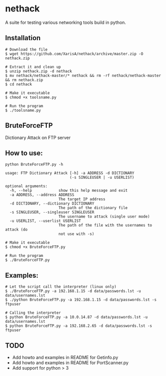 # nethack


A suite for testing various networking tools build in python.


Installation
---

```shell
# Download the file
$ wget https://github.com/XarisA/nethack/archive/master.zip -O nethack.zip

# Extract it and clean up
$ unzip nethack.zip -d nethack
$ mv nethack/nethack-master/* nethack && rm -rf nethack/nethack-master && rm nethack.zip
$ cd nethack

# Make it executable
$ chmod +x toolsname.py

# Run the program
$ ./toolsname.py
```

## BruteForceFTP


Dictionary Attack on FTP server

How to use:
---

```shell
python BruteForceFTP.py -h

usage: FTP Dictionary Attack [-h] -a ADDRESS -d DICTIONARY
                             (-s SINGLEUSER | -u USERLIST)

optional arguments:
  -h, --help            show this help message and exit
  -a ADDRESS, --address ADDRESS
                        The target IP address
  -d DICTIONARY, --dictionary DICTIONARY
                        The path of the dictionary file
  -s SINGLEUSER, --singleuser SINGLEUSER
                        The username to attack (single user mode)
  -u USERLIST, --userlist USERLIST
                        The path of the file with the usernames to attack (do
                        not use with -s)
```

```shell
# Make it executable
$ chmod +x BruteForceFTP.py

# Run the program
$ ./BruteForceFTP.py
```

Examples:
---

```
# Let the script call the interpreter (linux only)
$ ./BruteForceFTP.py -a 192.168.1.15 -d data/passwords.lst -u data/usernames.lst
$ ./python BruteForceFTP.py -a 192.168.1.15 -d data/passwords.lst -s ftpuser

# Calling the interpreter
$ python BruteForceFTP.py -a 10.0.14.87 -d data/passwords.lst -u data/usernames.lst
$ python BruteForceFTP.py -a 192.168.2.65 -d data/passwords.lst -s ftpuser
```


## TODO

- Add howto and examples in README for Getinfo.py
- Add howto and examples in README for PortScanner.py
- Add support for python > 3
